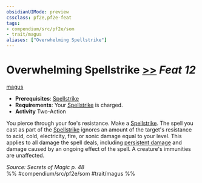 ```yaml
---
obsidianUIMode: preview
cssclass: pf2e,pf2e-feat
tags:
- compendium/src/pf2e/som
- trait/magus
aliases: ["Overwhelming Spellstrike"]
---
```

# Overwhelming Spellstrike  [>>](../../Rules/core-rulebook/chapter-9-playing-the-game.md#Actions "Two-Action") *Feat 12*  
[magus](../../Rules/traits/magus-som.md)  

- **Prerequisites**: [Spellstrike](../../Rules/actions/spellstrike-som.md)
- **Requirements**: Your [Spellstrike](../../Rules/actions/spellstrike-som.md) is charged.
- **Activity** Two-Action

You pierce through your foe's resistance. Make a [Spellstrike](../../Rules/actions/spellstrike-som.md). The spell you cast as part of the [Spellstrike](../../Rules/actions/spellstrike-som.md) ignores an amount of the target's resistance to acid, cold, electricity, fire, or sonic damage equal to your level. This applies to all damage the spell deals, including [persistent damage](../../Rules/conditions.md#Persistent%20Damage) and damage caused by an ongoing effect of the spell. A creature's immunities are unaffected.

*Source: Secrets of Magic p. 48*  
%% #compendium/src/pf2e/som #trait/magus %%